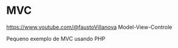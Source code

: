 # MVC
https://www.youtube.com/@faustoVillanova
Model-View-Controle

Pequeno exemplo de MVC usando PHP
